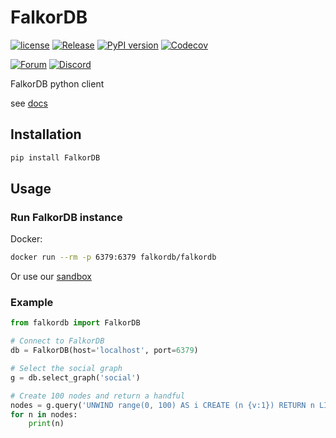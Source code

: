 # FalkorDB

[![license](https://img.shields.io/github/license/falkordb/falkordb-py.svg)](https://github.com/falkordb/falkordb-py)
[![Release](https://img.shields.io/github/release/falkordb/falkordb-py.svg)](https://github.com/falkordb/falkordb-py/releases/latest)
[![PyPI version](https://badge.fury.io/py/falkordb.svg)](https://badge.fury.io/py/falkordb)
[![Codecov](https://codecov.io/gh/falkordb/falkordb-py/branch/main/graph/badge.svg)](https://codecov.io/gh/falkordb/falkordb-py)

[![Forum](https://img.shields.io/badge/Forum-falkordb-blue)](https://github.com/orgs/FalkorDB/discussions)
[![Discord](https://img.shields.io/discord/1146782921294884966?style=flat-square)](https://discord.gg/ErBEqN9E)

FalkorDB python client

see [docs](http://falkordb-py.readthedocs.io/)

## Installation
```sh
pip install FalkorDB
```

## Usage

### Run FalkorDB instance
Docker:
```sh
docker run --rm -p 6379:6379 falkordb/falkordb
```
Or use our [sandbox](https://cloud.falkordb.com/sandbox)

### Example 
```python
from falkordb import FalkorDB

# Connect to FalkorDB
db = FalkorDB(host='localhost', port=6379)

# Select the social graph
g = db.select_graph('social')

# Create 100 nodes and return a handful
nodes = g.query('UNWIND range(0, 100) AS i CREATE (n {v:1}) RETURN n LIMIT 10').result_set
for n in nodes:
    print(n)
```
